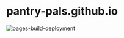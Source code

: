 # pantry-pals.github.io
[![pages-build-deployment](https://github.com/pantry-pals/pantry-pals.github.io/actions/workflows/pages/pages-build-deployment/badge.svg)](https://github.com/pantry-pals/pantry-pals.github.io/actions/workflows/pages/pages-build-deployment)
